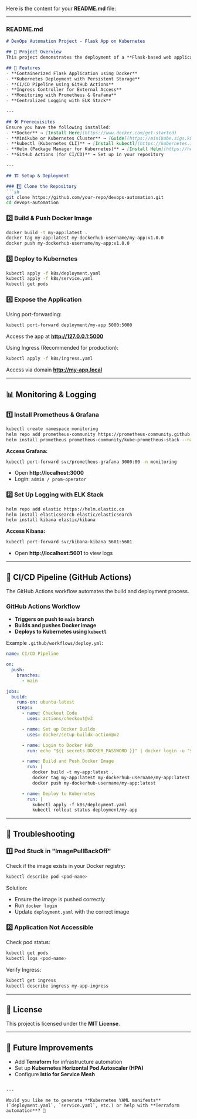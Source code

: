 Here is the content for your **README.md** file:  

---

### **README.md**
```md
# DevOps Automation Project - Flask App on Kubernetes

## 📌 Project Overview
This project demonstrates the deployment of a **Flask-based web application** on **Kubernetes** using **Docker, CI/CD, and monitoring tools**. The goal is to automate the entire process from development to deployment, ensuring scalability and observability.

## 🚀 Features
- **Containerized Flask Application using Docker**
- **Kubernetes Deployment with Persistent Storage**
- **CI/CD Pipeline using GitHub Actions**
- **Ingress Controller for External Access**
- **Monitoring with Prometheus & Grafana**
- **Centralized Logging with ELK Stack**

---

## 🛠️ Prerequisites
Ensure you have the following installed:
- **Docker** → [Install Here](https://www.docker.com/get-started)
- **Minikube or Kubernetes Cluster** → [Guide](https://minikube.sigs.k8s.io/docs/start/)
- **kubectl (Kubernetes CLI)** → [Install kubectl](https://kubernetes.io/docs/tasks/tools/)
- **Helm (Package Manager for Kubernetes)** → [Install Helm](https://helm.sh/docs/intro/install/)
- **GitHub Actions (for CI/CD)** → Set up in your repository

---

## 🏗️ Setup & Deployment

### 1️⃣ Clone the Repository
```sh
git clone https://github.com/your-repo/devops-automation.git
cd devops-automation
```

### 2️⃣ Build & Push Docker Image
```sh
docker build -t my-app:latest .
docker tag my-app:latest my-dockerhub-username/my-app:v1.0.0
docker push my-dockerhub-username/my-app:v1.0.0
```

### 3️⃣ Deploy to Kubernetes
```sh
kubectl apply -f k8s/deployment.yaml
kubectl apply -f k8s/service.yaml
kubectl get pods
```

### 4️⃣ Expose the Application
Using port-forwarding:
```sh
kubectl port-forward deployment/my-app 5000:5000
```
Access the app at **http://127.0.0.1:5000**

Using Ingress (Recommended for production):
```sh
kubectl apply -f k8s/ingress.yaml
```
Access via domain **http://my-app.local**

---

## 📊 Monitoring & Logging

### 1️⃣ Install Prometheus & Grafana
```sh
kubectl create namespace monitoring
helm repo add prometheus-community https://prometheus-community.github.io/helm-charts
helm install prometheus prometheus-community/kube-prometheus-stack --namespace monitoring
```
**Access Grafana:**
```sh
kubectl port-forward svc/prometheus-grafana 3000:80 -n monitoring
```
- Open **http://localhost:3000**
- Login: `admin / prom-operator`

### 2️⃣ Set Up Logging with ELK Stack
```sh
helm repo add elastic https://helm.elastic.co
helm install elasticsearch elastic/elasticsearch
helm install kibana elastic/kibana
```
**Access Kibana:**
```sh
kubectl port-forward svc/kibana-kibana 5601:5601
```
- Open **http://localhost:5601** to view logs

---

## 🔄 CI/CD Pipeline (GitHub Actions)
The GitHub Actions workflow automates the build and deployment process.

### **GitHub Actions Workflow**
- **Triggers on push to `main` branch**
- **Builds and pushes Docker image**
- **Deploys to Kubernetes using `kubectl`**

Example `.github/workflows/deploy.yml`:
```yaml
name: CI/CD Pipeline

on:
  push:
    branches:
      - main

jobs:
  build:
    runs-on: ubuntu-latest
    steps:
      - name: Checkout Code
        uses: actions/checkout@v3

      - name: Set up Docker Buildx
        uses: docker/setup-buildx-action@v2

      - name: Login to Docker Hub
        run: echo "${{ secrets.DOCKER_PASSWORD }}" | docker login -u "${{ secrets.DOCKER_USERNAME }}" --password-stdin

      - name: Build and Push Docker Image
        run: |
          docker build -t my-app:latest .
          docker tag my-app:latest my-dockerhub-username/my-app:latest
          docker push my-dockerhub-username/my-app:latest

      - name: Deploy to Kubernetes
        run: |
          kubectl apply -f k8s/deployment.yaml
          kubectl rollout status deployment/my-app
```

---

## 🛑 Troubleshooting

### **1️⃣ Pod Stuck in "ImagePullBackOff"**
Check if the image exists in your Docker registry:
```sh
kubectl describe pod <pod-name>
```
Solution:
- Ensure the image is pushed correctly
- Run `docker login`
- Update `deployment.yaml` with the correct image

### **2️⃣ Application Not Accessible**
Check pod status:
```sh
kubectl get pods
kubectl logs <pod-name>
```
Verify Ingress:
```sh
kubectl get ingress
kubectl describe ingress my-app-ingress
```

---

## 📜 License
This project is licensed under the **MIT License**.

---

## 🎯 Future Improvements
- Add **Terraform** for infrastructure automation
- Set up **Kubernetes Horizontal Pod Autoscaler (HPA)**
- Configure **Istio for Service Mesh**
```

---

Would you like me to generate **Kubernetes YAML manifests** (`deployment.yaml`, `service.yaml`, etc.) or help with **Terraform automation**? 🚀
